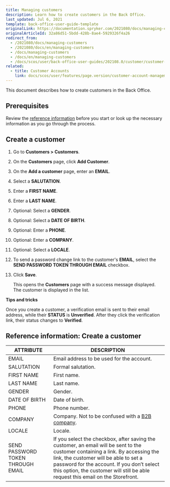 ```yaml
---
title: Managing customers
description: Learn how to create customers in the Back Office.
last_updated: Jul 6, 2021
template: back-office-user-guide-template
originalLink: https://documentation.spryker.com/2021080/docs/managing-customers
originalArticleId: 32a86d51-5bdd-428b-8ae4-5929326f4a26
redirect_from:
  - /2021080/docs/managing-customers
  - /2021080/docs/en/managing-customers
  - /docs/managing-customers
  - /docs/en/managing-customers
  - /docs/scos/user/back-office-user-guides/202108.0/customer/customer-customer-access-customer-groups/managing-customers.html
related:
  - title: Customer Accounts
    link: docs/scos/user/features/page.version/customer-account-management-feature-overview/customer-account-management-feature-overview.html
---
```


This document describes how to create customers in the Back Office.

## Prerequisites

Review the [reference information](#reference-information-create-a-customer-address) before you start or look up the necessary information as you go through the process.

## Create a customer

1. Go to **Customers&nbsp;<span aria-label="and then">></span> Customers**.
2. On the **Customers** page, click **Add Customer**.
3. On the **Add a customer** page, enter an **EMAIL**.
4. Select a **SALUTATION**.
5. Enter a **FIRST NAME**.
6. Enter a **LAST NAME**.
7. Optional: Select a **GENDER**.
8. Optional: Select a **DATE OF BIRTH**.
9. Optional: Enter a **PHONE**.
10. Optional: Enter a **COMPANY**.
11. Optional: Select a **LOCALE**.
12. To send a password change link to the customer's **EMAIL**, select the **SEND PASSWORD TOKEN THROUGH EMAIL** checkbox.
13. Click **Save**.

    This opens the **Customers** page with a success message displayed. The customer is displayed in the list.

**Tips and tricks**

Once you create a customer, a verification email is sent to their email address, while their **STATUS** is **Unverified**. After they click the verification link, their status changes to  **Verified**.

## Reference information: Create a customer

|ATTRIBUTE| DESCRIPTION|
|---|---|
| EMAIL | Email address to be used for the account. |
| SALUTATION | Formal salutation. |
| FIRST NAME | First name. |
| LAST NAME | Last name. |
| GENDER | Gender.|
| DATE OF BIRTH | Date of birth.|
| PHONE | Phone number.|
|COMPANY| Company. Not to be confused with a [B2B company](/docs/scos/user/features/{{page.version}}/company-account-feature-overview/company-accounts-overview.html). |
| LOCALE | Locale.|
| SEND PASSWORD TOKEN THROUGH EMAIL | If you select the checkbox, after saving the customer, an email will be sent to the customer containing a link. By accessing the link, the customer will be able to set a password for the account. If you don’t select this option, the customer will still be able request this email on the Storefront. |
